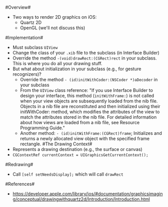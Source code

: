 #Overview#
* Two ways to render 2D graphics on iOS:
  * Quartz 2D
  * OpenGL (we'll not discuss this)

#Implementation#
* Must subclass `UIView`
* Change the class of your `.xib` file to the subclass (in Interface Builder)
* Override the method `-(void)drawRect:(CGRect)rect` in your subclass. This is where you do all your drawing stuff.
* But what about initialization in your subclass (e.g., for gesture recognizers)?
  * Override the method `- (id)initWithCoder:(NSCoder *)aDecoder` in your subclass
  * From the `UIView` class reference: "If you use Interface Builder to design your interface, this method (`initWithFrame:`) is not called when your view objects are subsequently loaded from the nib file. Objects in a nib file are reconstituted and then initialized using their initWithCoder: method, which modifies the attributes of the view to match the attributes stored in the nib file. For detailed information about how views are loaded from a nib file, see Resource Programming Guide."
  * Another method: `- (id)initWithFrame:(CGRect)frame`; Initializes and returns a newly allocated view object with the specified frame rectangle.
#The Drawing Context#
* Represents a drawing destination (e.g., the surface or canvas)
* `CGContextRef currentContext = UIGraphicsGetCurrentContext();`

#Redrawing#
* Call `[self setNeedsDisplay];` which will call `drawRect`

#References#
* https://developer.apple.com/library/ios/#documentation/graphicsimaging/conceptual/drawingwithquartz2d/Introduction/Introduction.html
